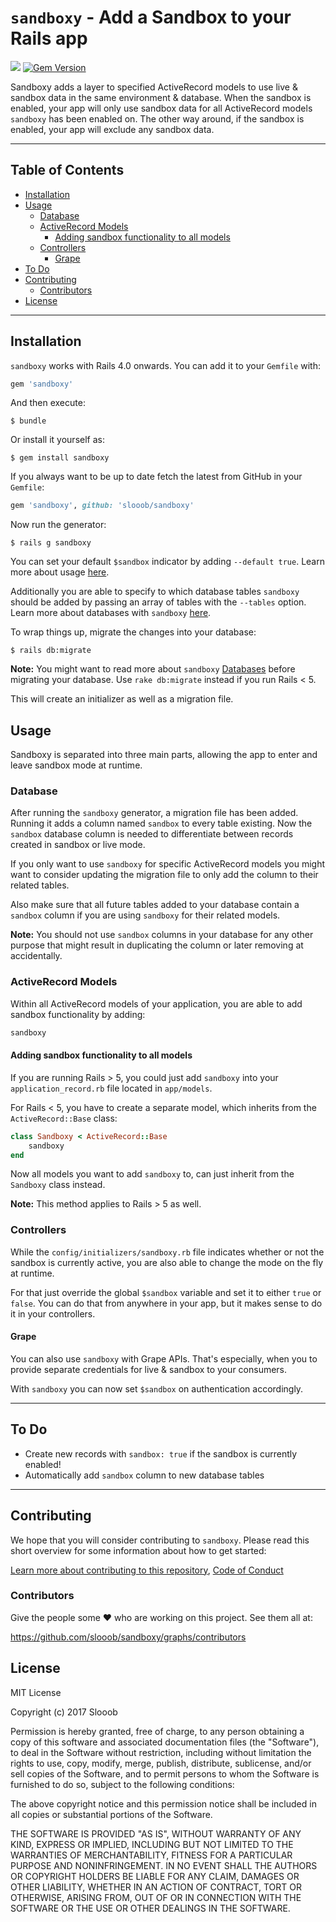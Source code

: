 # `sandboxy` - Add a Sandbox to your Rails app

<img src="https://travis-ci.org/slooob/sandboxy.svg?branch=master" /> [![Gem Version](https://badge.fury.io/rb/sandboxy.svg)](https://badge.fury.io/rb/sandboxy)

Sandboxy adds a layer to specified ActiveRecord models to use live & sandbox data in the same environment & database. When the sandbox is enabled, your app will only use sandbox data for all ActiveRecord models `sandboxy` has been enabled on. The other way around, if the sandbox is enabled, your app will exclude any sandbox data.

---

## Table of Contents

* [Installation](#installation)
* [Usage](#usage)
    * [Database](#Database)
    * [ActiveRecord Models](#activerecord-models)
        * [Adding sandbox functionality to all models](#adding-sandbox-functionality-to-all-models)
    * [Controllers](#contributors)
        * [Grape](#grape)
* [To Do](#to-do)
* [Contributing](#contributing)
    * [Contributors](#contributors)
* [License](#license)

---

## Installation

`sandboxy` works with Rails 4.0 onwards. You can add it to your `Gemfile` with:

```ruby
gem 'sandboxy'
```

And then execute:

    $ bundle

Or install it yourself as:

    $ gem install sandboxy

If you always want to be up to date fetch the latest from GitHub in your `Gemfile`:

```ruby
gem 'sandboxy', github: 'slooob/sandboxy'
```

Now run the generator:

    $ rails g sandboxy

You can set your default `$sandbox` indicator by adding `--default true`. Learn more about usage [here](#usage).

Additionally you are able to specify to which database tables `sandboxy` should be added by passing an array of tables with the `--tables` option. Learn more about databases with `sandboxy` [here](#database).

To wrap things up, migrate the changes into your database:

    $ rails db:migrate

**Note:** You might want to read more about `sandboxy` [Databases](#database) before migrating your database. Use `rake db:migrate` instead if you run Rails < 5.

This will create an initializer as well as a migration file.

## Usage

Sandboxy is separated into three main parts, allowing the app to enter and leave sandbox mode at runtime.

### Database

After running the `sandboxy` generator, a migration file has been added. Running it adds a column named `sandbox` to every table existing. Now the `sandbox` database column is needed to differentiate between records created in sandbox or live mode.

If you only want to use `sandboxy` for specific ActiveRecord models you might want to consider updating the migration file to only add the column to their related tables.

Also make sure that all future tables added to your database contain a `sandbox` column if you are using `sandboxy` for their related models.

**Note:** You should not use `sandbox` columns in your database for any other purpose that might result in duplicating the column or later removing at accidentally.

### ActiveRecord Models

Within all ActiveRecord models of your application, you are able to add sandbox functionality by adding:

```ruby
sandboxy
```

#### Adding sandbox functionality to all models

If you are running Rails > 5, you could just add `sandboxy` into your `application_record.rb` file located in `app/models`.

For Rails < 5, you have to create a separate model, which inherits from the `ActiveRecord::Base` class:

```ruby
class Sandboxy < ActiveRecord::Base
    sandboxy
end
```

Now all models you want to add `sandboxy` to, can just inherit from the `Sandboxy` class instead.

**Note:** This method applies to Rails > 5 as well.

### Controllers

While the `config/initializers/sandboxy.rb` file indicates whether or not the sandbox is currently active, you are also able to change the mode on the fly at runtime.

For that just override the global `$sandbox` variable and set it to either `true` or `false`. You can do that from anywhere in your app, but it makes sense to do it in your controllers.

#### Grape

You can also use `sandboxy` with Grape APIs. That's especially, when you to provide separate credentials for live & sandbox to your consumers.

With `sandboxy` you can now set `$sandbox` on authentication accordingly.

---

## To Do

* Create new records with `sandbox: true` if the sandbox is currently enabled!
* Automatically add `sandbox` column to new database tables

---

## Contributing

We hope that you will consider contributing to `sandboxy`. Please read this short overview for some information about how to get started:

[Learn more about contributing to this repository](https://github.com/slooob/sandboxy/blob/master/CONTRIBUTING.md), [Code of Conduct](https://github.com/slooob/sandboxy/blob/master/CODE_OF_CONDUCT.md)

### Contributors

Give the people some :heart: who are working on this project. See them all at:

https://github.com/slooob/sandboxy/graphs/contributors

## License

MIT License

Copyright (c) 2017 Slooob

Permission is hereby granted, free of charge, to any person obtaining a copy
of this software and associated documentation files (the "Software"), to deal
in the Software without restriction, including without limitation the rights
to use, copy, modify, merge, publish, distribute, sublicense, and/or sell
copies of the Software, and to permit persons to whom the Software is
furnished to do so, subject to the following conditions:

The above copyright notice and this permission notice shall be included in all
copies or substantial portions of the Software.

THE SOFTWARE IS PROVIDED "AS IS", WITHOUT WARRANTY OF ANY KIND, EXPRESS OR
IMPLIED, INCLUDING BUT NOT LIMITED TO THE WARRANTIES OF MERCHANTABILITY,
FITNESS FOR A PARTICULAR PURPOSE AND NONINFRINGEMENT. IN NO EVENT SHALL THE
AUTHORS OR COPYRIGHT HOLDERS BE LIABLE FOR ANY CLAIM, DAMAGES OR OTHER
LIABILITY, WHETHER IN AN ACTION OF CONTRACT, TORT OR OTHERWISE, ARISING FROM,
OUT OF OR IN CONNECTION WITH THE SOFTWARE OR THE USE OR OTHER DEALINGS IN THE
SOFTWARE.
